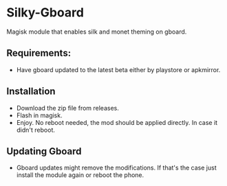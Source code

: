 # Silky-Gboard

Magisk module that enables silk and monet theming on gboard.

## Requirements:
- Have gboard updated to the latest beta either by playstore or apkmirror.

## Installation
- Download the zip file from releases.
- Flash in magisk.
- Enjoy. No reboot needed, the mod should be applied directly. In case it didn't reboot.

## Updating Gboard
- Gboard updates might remove the modifications. If that's the case just install the module again or reboot the phone.
